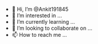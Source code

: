 - 👋 Hi, I’m @Ankit191845
- 👀 I’m interested in ...
- 🌱 I’m currently learning ...
- 💞️ I’m looking to collaborate on ...
- 📫 How to reach me ...

<!---
Ankit191845/Ankit191845 is a ✨ special ✨ repository because its `README.md` (this file) appears on your GitHub profile.
You can click the Preview link to take a look at your changes.
--->

